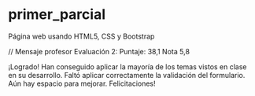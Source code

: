# primer_parcial
Página web usando HTML5, CSS y Bootstrap

// Mensaje profesor Evaluación 2:
Puntaje: 38,1
Nota 5,8

 ¡Logrado!
Han conseguido aplicar la mayoría de los temas vistos en clase en su desarrollo. Faltó aplicar correctamente la validación del formulario. Aún hay espacio para mejorar.
Felicitaciones!
